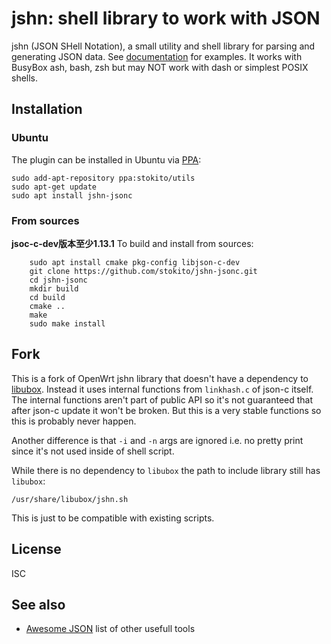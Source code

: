 # jshn: shell library to work with JSON

jshn (JSON SHell Notation), a small utility and shell library for parsing and generating JSON data.
See [documentation](https://openwrt.org/docs/guide-developer/jshn) for examples.
It works with BusyBox ash, bash, zsh but may NOT work with dash or simplest POSIX shells.

## Installation

### Ubuntu
The plugin can be installed in Ubuntu via [PPA](https://code.launchpad.net/~stokito/+archive/ubuntu/utils):

    sudo add-apt-repository ppa:stokito/utils
    sudo apt-get update
    sudo apt install jshn-jsonc

### From sources
**jsoc-c-dev版本至少1.13.1**
To build and install from sources:
```shell
    sudo apt install cmake pkg-config libjson-c-dev
    git clone https://github.com/stokito/jshn-jsonc.git
    cd jshn-jsonc
    mkdir build
    cd build
    cmake ..
    make
    sudo make install
```
## Fork
This is a fork of OpenWrt jshn library that doesn't have a dependency to [libubox](https://gitlab.com/openwrt/project/libubox).
Instead it uses internal functions from `linkhash.c` of json-c itself.
The internal functions aren't part of public API so it's not guaranteed that after json-c update it won't be broken.
But this is a very stable functions so this is probably never happen.

Another difference is that `-i` and `-n` args are ignored i.e. no pretty print since it's not used inside of shell script.

While there is no dependency to `libubox` the path to include library still has `libubox`:

    /usr/share/libubox/jshn.sh

This is just to be compatible with existing scripts.

## License
ISC

## See also
* [Awesome JSON](https://github.com/burningtree/awesome-json) list of other usefull tools
